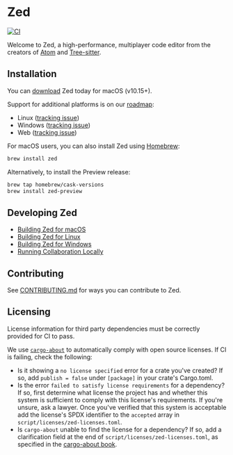 # Zed

[![CI](https://github.com/zed-industries/zed/actions/workflows/ci.yml/badge.svg)](https://github.com/zed-industries/zed/actions/workflows/ci.yml)

Welcome to Zed, a high-performance, multiplayer code editor from the creators of [Atom](https://github.com/atom/atom) and [Tree-sitter](https://github.com/tree-sitter/tree-sitter).

## Installation

You can [download](https://zed.dev/download) Zed today for macOS (v10.15+).

Support for additional platforms is on our [roadmap](https://zed.dev/roadmap):

- Linux ([tracking issue](https://github.com/zed-industries/zed/issues/7015))
- Windows ([tracking issue](https://github.com/zed-industries/zed/issues/5394))
- Web ([tracking issue](https://github.com/zed-industries/zed/issues/5396))

For macOS users, you can also install Zed using [Homebrew](https://brew.sh/):

```sh
brew install zed
```

Alternatively, to install the Preview release:

```sh
brew tap homebrew/cask-versions
brew install zed-preview
```

## Developing Zed

- [Building Zed for macOS](./docs/src/developing_zed__building_zed_macos.md)
- [Building Zed for Linux](./docs/src/developing_zed__building_zed_linux.md)
- [Building Zed for Windows](./docs/src/developing_zed__building_zed_windows.md)
- [Running Collaboration Locally](./docs/src/developing_zed__local_collaboration.md)

## Contributing

See [CONTRIBUTING.md](./CONTRIBUTING.md) for ways you can contribute to Zed.

## Licensing

License information for third party dependencies must be correctly provided for CI to pass.

We use [`cargo-about`](https://github.com/EmbarkStudios/cargo-about) to automatically comply with open source licenses. If CI is failing, check the following:

- Is it showing a `no license specified` error for a crate you've created? If so, add `publish = false` under `[package]` in your crate's Cargo.toml.
- Is the error `failed to satisfy license requirements` for a dependency? If so, first determine what license the project has and whether this system is sufficient to comply with this license's requirements. If you're unsure, ask a lawyer. Once you've verified that this system is acceptable add the license's SPDX identifier to the `accepted` array in `script/licenses/zed-licenses.toml`.
- Is `cargo-about` unable to find the license for a dependency? If so, add a clarification field at the end of `script/licenses/zed-licenses.toml`, as specified in the [cargo-about book](https://embarkstudios.github.io/cargo-about/cli/generate/config.html#crate-configuration).
